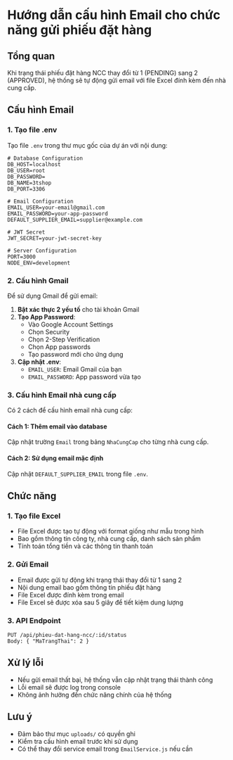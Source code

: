 # Hướng dẫn cấu hình Email cho chức năng gửi phiếu đặt hàng

## Tổng quan
Khi trạng thái phiếu đặt hàng NCC thay đổi từ 1 (PENDING) sang 2 (APPROVED), hệ thống sẽ tự động gửi email với file Excel đính kèm đến nhà cung cấp.

## Cấu hình Email

### 1. Tạo file .env
Tạo file `.env` trong thư mục gốc của dự án với nội dung:

```env
# Database Configuration
DB_HOST=localhost
DB_USER=root
DB_PASSWORD=
DB_NAME=3tshop
DB_PORT=3306

# Email Configuration
EMAIL_USER=your-email@gmail.com
EMAIL_PASSWORD=your-app-password
DEFAULT_SUPPLIER_EMAIL=supplier@example.com

# JWT Secret
JWT_SECRET=your-jwt-secret-key

# Server Configuration
PORT=3000
NODE_ENV=development
```

### 2. Cấu hình Gmail
Để sử dụng Gmail để gửi email:

1. **Bật xác thực 2 yếu tố** cho tài khoản Gmail
2. **Tạo App Password**:
   - Vào Google Account Settings
   - Chọn Security
   - Chọn 2-Step Verification
   - Chọn App passwords
   - Tạo password mới cho ứng dụng
3. **Cập nhật .env**:
   - `EMAIL_USER`: Email Gmail của bạn
   - `EMAIL_PASSWORD`: App password vừa tạo

### 3. Cấu hình Email nhà cung cấp
Có 2 cách để cấu hình email nhà cung cấp:

#### Cách 1: Thêm email vào database
Cập nhật trường `Email` trong bảng `NhaCungCap` cho từng nhà cung cấp.

#### Cách 2: Sử dụng email mặc định
Cập nhật `DEFAULT_SUPPLIER_EMAIL` trong file `.env`.

## Chức năng

### 1. Tạo file Excel
- File Excel được tạo tự động với format giống như mẫu trong hình
- Bao gồm thông tin công ty, nhà cung cấp, danh sách sản phẩm
- Tính toán tổng tiền và các thông tin thanh toán

### 2. Gửi Email
- Email được gửi tự động khi trạng thái thay đổi từ 1 sang 2
- Nội dung email bao gồm thông tin phiếu đặt hàng
- File Excel được đính kèm trong email
- File Excel sẽ được xóa sau 5 giây để tiết kiệm dung lượng

### 3. API Endpoint
```
PUT /api/phieu-dat-hang-ncc/:id/status
Body: { "MaTrangThai": 2 }
```

## Xử lý lỗi
- Nếu gửi email thất bại, hệ thống vẫn cập nhật trạng thái thành công
- Lỗi email sẽ được log trong console
- Không ảnh hưởng đến chức năng chính của hệ thống

## Lưu ý
- Đảm bảo thư mục `uploads/` có quyền ghi
- Kiểm tra cấu hình email trước khi sử dụng
- Có thể thay đổi service email trong `EmailService.js` nếu cần 